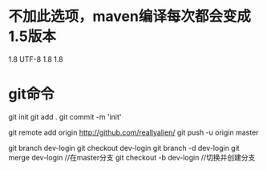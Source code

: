  # 不加此选项，maven编译每次都会变成1.5版本
 <properties>
        <java.version>1.8</java.version>
        <project.build.sourceEncoding>UTF-8</project.build.sourceEncoding>
        <maven.compiler.source>1.8</maven.compiler.source>
        <maven.compiler.target>1.8</maven.compiler.target>
  </properties>
  


# git命令
git init
git add .
git commit -m 'init'

git remote add origin http://github.com/reallyalien/
git push -u origin master

git branch dev-login
git checkout dev-login
git branch -d dev-login
git merge dev-login //在master分支
git checkout -b dev-login //切换并创建分支

